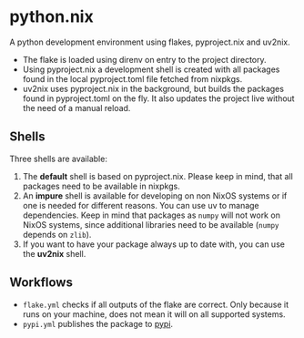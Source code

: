 # python.nix

A python development environment using flakes, pyproject.nix and uv2nix.

- The flake is loaded using direnv on entry to the project directory.
- Using pyproject.nix a development shell is created
  with all packages found in the local pyproject.toml file fetched from nixpkgs.
- uv2nix uses pyproject.nix in the background,
  but builds the packages found in pyproject.toml on the fly.
  It also updates the project live without the need of a manual reload.

## Shells

Three shells are available:

1. The **default** shell is based on pyproject.nix.
   Please keep in mind, that all packages need to be available in nixpkgs.
2. An **impure** shell is available for developing on non NixOS systems
   or if one is needed for different reasons. You can use uv to manage dependencies.
   Keep in mind that packages as `numpy` will not work on NixOS systems,
   since additional libraries need to be available (`numpy` depends on `zlib`).
3. If you want to have your package always up to date with,
   you can use the **uv2nix** shell.

## Workflows

- `flake.yml` checks if all outputs of the flake are correct.
  Only because it runs on your machine, does not mean it will on all supported systems.
- `pypi.yml` publishes the package to [pypi](https://pypi.org/).

